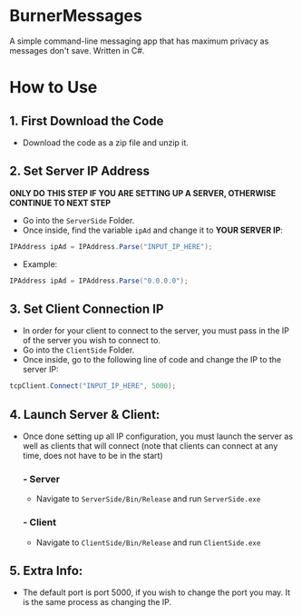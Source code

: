 # BurnerMessages
 A simple command-line messaging app that has maximum privacy as messages don't save. Written in C#.

# How to Use

## 1. First Download the Code
- Download the code as a zip file and unzip it.

## 2. Set Server IP Address
**ONLY DO THIS STEP IF YOU ARE SETTING UP A SERVER, OTHERWISE CONTINUE TO NEXT STEP**
- Go into the `ServerSide` Folder.
- Once inside, find the variable `ipAd` and change it to **YOUR SERVER IP**:
```csharp
IPAddress ipAd = IPAddress.Parse("INPUT_IP_HERE");
```
- Example:
```csharp
IPAddress ipAd = IPAddress.Parse("0.0.0.0");
```

## 3. Set Client Connection IP
- In order for your client to connect to the server, you must pass in the IP of the server you wish to connect to.
- Go into the `ClientSide` Folder.
- Once inside, go to the following line of code and change the IP to the server IP:
```csharp
tcpClient.Connect("INPUT_IP_HERE", 5000);
```

## 4. Launch Server & Client:
- Once done setting up all IP configuration, you must launch the server as well as clients that will connect (note that clients can connect at any time, does not have to be in the start)
  ### - Server
  - Navigate to `ServerSide/Bin/Release` and run `ServerSide.exe`
  ### - Client
  - Navigate to `ClientSide/Bin/Release` and run `ClientSide.exe`


## 5. Extra Info:
- The default port is port 5000, if you wish to change the port you may. It is the same process as changing the IP.
